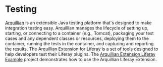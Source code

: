 # Testing [](id=testing)

[Arquillian](http://arquillian.org) is an extensible Java testing platform that's
designed to make integration testing easy. Arquillian manages the lifecycle of
setting up, starting, or connecting to a container (e.g., Tomcat), packaging
your test cases and any dependent classes or resources, deploying them to the
container, running the tests in the container, and capturing and reporting the
results. The
[Arquillian Extension for Liferay](https://github.com/arquillian/arquillian-extension-liferay)
is a set of tools designed to help developers test their Liferay plugins.
The [Arquillian Extension Liferay Example](https://github.com/arquillian/arquillian-extension-liferay/blob/master/arquillian-extension-liferay-example)
project demonstrates how to use the Arquillian Liferay Extension.
